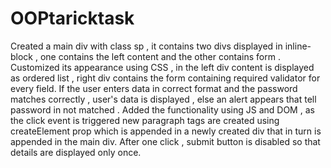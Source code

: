 # OOPtaricktask
Created a main div with class sp , it contains two divs displayed in inline-block , one contains the left content and the other contains form .
Customized its appearance using CSS , in the left div content is displayed as ordered list , right div contains the form containing required validator for every field. 
If the user enters data in correct format and the password matches correctly , user's data is displayed , else an alert appears that tell password in not matched .
Added the functionality using JS and DOM , as the click event is triggered new paragraph tags are created using createElement prop which is appended in a newly created div that in turn is appended in the main div. After one click , submit button is disabled so that details are displayed only once.
